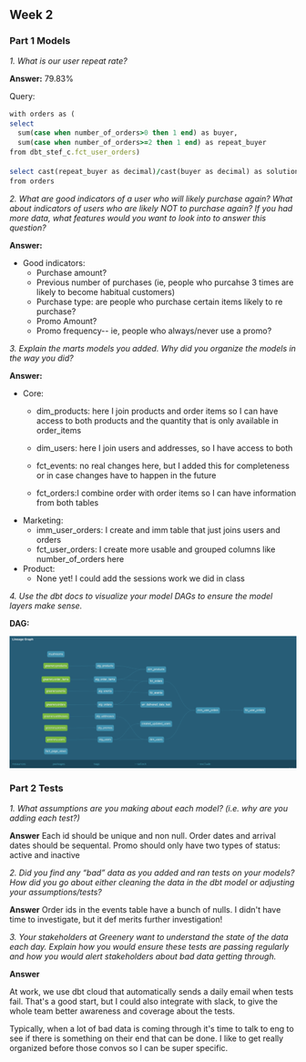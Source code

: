 ## Week 2 

### Part 1 Models 

*1. What is our user repeat rate?*

 **Answer:**
 79.83%

Query:
```ruby
with orders as (
select 
  sum(case when number_of_orders>0 then 1 end) as buyer,
  sum(case when number_of_orders>=2 then 1 end) as repeat_buyer
from dbt_stef_c.fct_user_orders)

select cast(repeat_buyer as decimal)/cast(buyer as decimal) as solution
from orders
```


*2. What are good indicators of a user who will likely purchase again? What about indicators of users who are likely NOT to purchase again? If you had more data, what features would you want to look into to answer this question?*

**Answer:**

* Good indicators: 
  * Purchase amount?
  * Previous number of purchases (ie, people who purcahse 3 times are likely to become habitual customers)
  * Purchase type: are people who purchase certain items likely to re purchase?
  * Promo Amount? 
  * Promo frequency-- ie, people who always/never use a promo?

  

*3. Explain the marts models you added. Why did you organize the models in the way you did?*

**Answer:**

* Core: 
   * dim_products: here I join products and order items so I can have access to both products and the quantity that is only available in order_items

   * dim_users: here I join users and addresses, so I have access to both

   * fct_events: no real changes here, but I added this for completeness or in case changes have to happen in the future

   * fct_orders:I combine order with order items so I can have information from both tables
* Marketing: 
    * imm_user_orders: I create and imm table that just joins users and orders
    * fct_user_orders: I create more usable and grouped columns like number_of_orders here
* Product: 
    * None yet! I could add the sessions work we did in class 


*4. Use the dbt docs to visualize your model DAGs to ensure the model layers make sense.*

**DAG:**

![](dag.png)

### Part 2 Tests

*1. What assumptions are you making about each model? (i.e. why are you adding each test?)*

**Answer**
Each id should be unique and non null. 
Order dates and arrival dates should be sequental. 
Promo should only have two types of status: active and inactive 

*2. Did you find any “bad” data as you added and ran tests on your models? How did you go about either cleaning the data in the dbt model or adjusting your assumptions/tests?*

**Answer**
Order ids in the events table have a bunch of nulls. I didn't have time to investigate, but it def merits further investigation!

*3. Your stakeholders at Greenery want to understand the state of the data each day. Explain how you would ensure these tests are passing regularly and how you would alert stakeholders about bad data getting through.*

**Answer**

At work, we use dbt cloud that automatically sends a daily email when tests fail. That's a good start, but I could also integrate with slack, to give the whole team better awareness and coverage about the tests. 

Typically, when a lot of bad data is coming through it's time to talk to eng to see if there is something on their end that can be done. I like to get really organized before those convos so I can be super specific. 